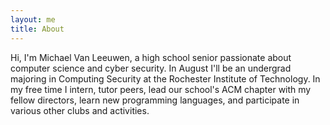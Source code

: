 ```yaml
---
layout: me
title: About
---
```


Hi, I'm Michael Van Leeuwen, a high school senior passionate about computer science and cyber security. In August I'll be an undergrad majoring in Computing Security at the Rochester Institute of Technology. In my free time I intern, tutor peers, lead our school's ACM chapter with my fellow directors, learn new programming languages, and participate in various other clubs and activities. 
